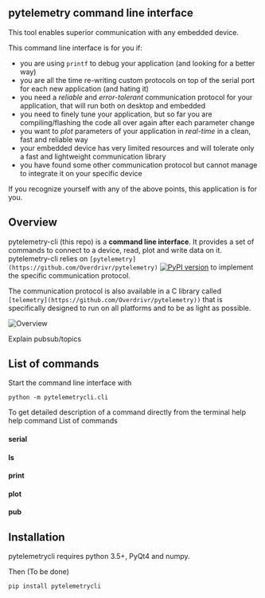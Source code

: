 ## pytelemetry command line interface

This tool enables superior communication with any embedded device.

This command line interface is for you if:

* you are using `printf` to debug your application (and looking for a better way)
* you are all the time re-writing custom protocols on top of the serial port for each new application (and hating it)
* you need a *reliable* and *error-tolerant* communication protocol for your application, that will run both on desktop and embedded
* you need to finely tune your application, but so far you are compiling/flashing the code all over again after each parameter change
* you want to *plot* parameters of your application in *real-time* in a clean, fast and reliable way
* your embedded device has very limited resources and will tolerate only a fast and lightweight communication library
* you have found some other communication protocol but cannot manage to integrate it on your specific device

If you recognize yourself with any of the above points, this application is for you.

## Overview
pytelemetry-cli (this repo) is a **command line interface**. It provides a set of commands to connect to a device, read, plot and write data on it.
pytelemetry-cli relies on `[pytelemetry](https://github.com/Overdrivr/pytelemetry)`
[![PyPI version](https://badge.fury.io/py/pytelemetry.svg)](https://badge.fury.io/py/pytelemetry)
to implement the specific communication protocol.

The communication protocol is also available in a C library called `[telemetry](https://github.com/Overdrivr/pytelemetry))`
 that is specifically designed to run on all platforms and to be as light as possible.

![Overview](https://raw.githubusercontent.com/Overdrivr/pytelemetrycli/master/overview.png)

Explain pubsub/topics
## List of commands
Start the command line interface with
```
python -m pytelemetrycli.cli
```
To get detailed description of a command directly from the terminal
help
help command
List of commands
#### serial

#### ls

#### print

#### plot

#### pub


## Installation
pytelemetrycli requires python 3.5+, PyQt4 and numpy.

Then (To be done)
```bash
pip install pytelemetrycli
```
